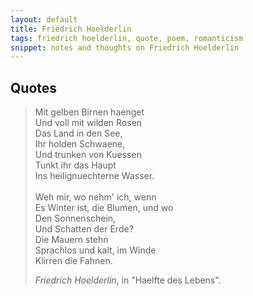 ```yaml
---
layout: default
title: Friedrich Hoelderlin
tags: friedrich hoelderlin, quote, poem, romanticism
snippet: notes and thoughts on Friedrich Hoelderlin
---
```


## Quotes

> Mit gelben Birnen haenget <br>
> Und voll mit wilden Rosen <br>
> Das Land in den See, <br>
> Ihr holden Schwaene, <br>
> Und trunken von Kuessen <br>
> Tunkt ihr das Haupt <br>
> Ins heilignuechterne Wasser. <br>
> <br>
> Weh mir, wo nehm' ich, wenn <br>
> Es Winter ist, die Blumen, und wo <br>
> Den Sonnenschein, <br>
> Und Schatten der Erde? <br>
> Die Mauern stehn <br>
> Sprachlos und kalt, im Winde <br>
> Klirren die Fahnen. <br>
>
> <cite>Friedrich Hoelderlin</cite>, in "Haelfte des Lebens".


